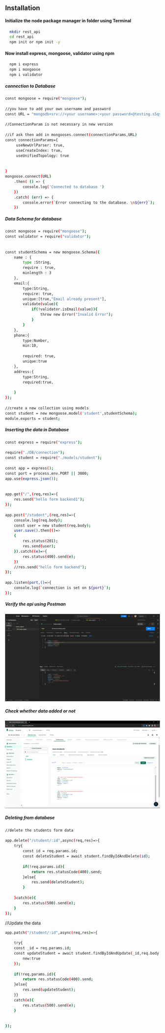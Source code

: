 
## Installation

#### Initialize the node package manager in folder using Terminal

```bash
  mkdir rest_api
  cd rest_api
  npm init or npm init -y
```
#### Now install express, mongoose, validator  using npm

```bash
  npm i express
  npm i mongoose
  npm i validator

```
##### connection to Database

```bash
const mongoose = require("mongoose");

//you have to add your own username and password 
const URL = "mongodb+srv://<your username>:<your password>@testing.s5qyb6c.mongodb.net/?retryWrites=true&w=majority";

//ConnectionParam is not necessary in new version 

//if ask then add in mongooses.connect(connectionParams,URL)
const connectionParams={
     useNewUrlParser: true,
     useCreateIndex: true,
     useUnifiedTopology: true 


}
mongoose.connect(URL)
    .then( () => {
        console.log('Connected to database ')
    })
    .catch( (err) => {
        console.error(`Error connecting to the database. \n${err}`);
    })

```

##### Data Schema for database
```bash
const mongoose = require("mongoose");
const validator = require("validator");


const studentSchema = new mongoose.Schema({
    name : {
        type :String,
        require : true,
        minlength : 3
    },
    email:{
        type:String,
        require: true,
        unique:[true,"Email already present"],
        validate(value){
            if(!validator.isEmail(value)){
                throw new Error("Invalid Error");
            }
        }
    },
    phone:{
        type:Number,
        min:10,
        
        required: true,
        unique:true
    },
    address:{
        type:String,
        required:true,

    }
});

//create a new collection using models
const student = new mongoose.model('student',studentSchema);
module.exports = student;

```

##### Inserting the data in Database

```bash
const express = require("express");

require("./DB/connection");
const student = require("./models/student");

const app = express();
const port = process.env.PORT || 3000;
app.use(express.json());


app.get("/",(req,res)=>{
    res.send("hello form backend1");
});

app.post("/student",(req,res)=>{
    console.log(req.body);
    const user = new student(req.body);
    user.save().then(()=>
    {
        res.status(201);
        res.send(user);
    }).catch((e)=>{
        res.status(400).send(e);
    })
    //res.send("hello form backend");
});

app.listen(port,()=>{
    console.log(`connection is set on ${port}`);
});

```
##### Verify the api using Postman

![plot](./src/img/postman1.png)

##### Check whether data added or not

![plot](./src/img/mongo1.png)

##### Deleting from database

```bash
//delete the students form data

app.delete("/student/:id",async(req,res)=>{
    try{
        const id = req.params.id;
        const deleteStudent = await student.findByIdAndDelete(id); 

        if(!req.params.id){
            return res.statusCode(400).send;
        }else{
            res.send(deleteStudent);
        }

    }catch(e){
        res.status(500).send(e);
    }
});

```


//Update the data

```bash 
app.patch("/student/:id",async(req,res)=>{

    try{
    const _id = req.params.id;
    const updateStudent = await student.findByIdAndUpdate(_id,req.body,{
        new:true
    });

    if(!req.params.id){
        return res.statusCode(400).send;
    }else{
        res.send(updateStudent);
    }}
    catch(e){
        res.status(500).send(e);
    }


});



```
